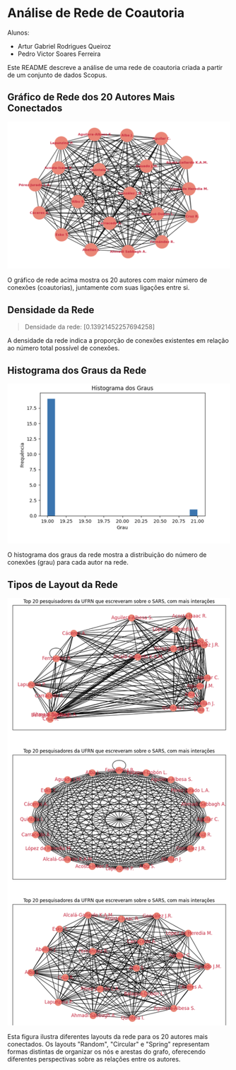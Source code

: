 # Análise de Rede de Coautoria
Alunos: 
 - Artur Gabriel Rodrigues Queiroz
 - Pedro Victor Soares Ferreira
   
Este README descreve a análise de uma rede de coautoria criada a partir de um conjunto de dados Scopus.


## Gráfico de Rede dos 20 Autores Mais Conectados

![Gráfico de Rede](graph.png)


O gráfico de rede acima mostra os 20 autores com maior número de conexões (coautorias), juntamente com suas ligações entre si.



## Densidade da Rede

> Densidade da rede: [0.13921452257694258]

A densidade da rede indica a proporção de conexões existentes em relação ao número total possível de conexões.


## Histograma dos Graus da Rede

![Histograma](histograma.png)


O histograma dos graus da rede mostra a distribuição do número de conexões (grau) para cada autor na rede.


## Tipos de Layout da Rede

![Layouts](layouts.png)


Esta figura ilustra diferentes layouts da rede para os 20 autores mais conectados. Os layouts "Random", "Circular" e "Spring" representam formas distintas de organizar os nós e arestas do grafo, oferecendo diferentes perspectivas sobre as relações entre os autores.
